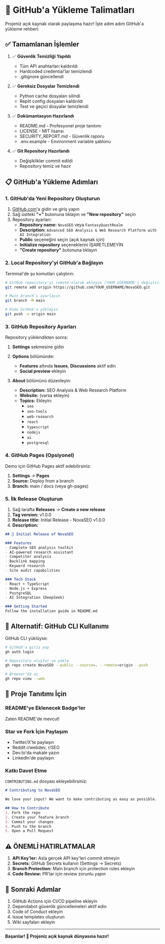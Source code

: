 # 🚀 GitHub'a Yükleme Talimatları

Projeniz açık kaynak olarak paylaşıma hazır! İşte adım adım GitHub'a yükleme rehberi:

## ✅ Tamamlanan İşlemler

1. ✅ **Güvenlik Temizliği Yapıldı**
   - Tüm API anahtarları kaldırıldı
   - Hardcoded credential'lar temizlendi
   - .gitignore güncellendi

2. ✅ **Gereksiz Dosyalar Temizlendi**
   - Python cache dosyaları silindi
   - Replit config dosyaları kaldırıldı
   - Test ve geçici dosyalar temizlendi

3. ✅ **Dokümantasyon Hazırlandı**
   - README.md - Profesyonel proje tanıtımı
   - LICENSE - MIT lisansı
   - SECURITY_REPORT.md - Güvenlik raporu
   - .env.example - Environment variable şablonu

4. ✅ **Git Repository Hazırlandı**
   - Değişiklikler commit edildi
   - Repository temiz ve hazır

## 📋 GitHub'a Yükleme Adımları

### 1. GitHub'da Yeni Repository Oluşturun

1. [GitHub.com](https://github.com)'a gidin ve giriş yapın
2. Sağ üstteki **"+"** butonuna tıklayın ve **"New repository"** seçin
3. Repository ayarları:
   - **Repository name:** `NovaSEO` veya `FantasyQuestRealm`
   - **Description:** `Advanced SEO Analysis & Web Research Platform with AI Integration`
   - **Public** seçeneğini seçin (açık kaynak için)
   - **Initialize repository** seçeneklerini İŞARETLEMEYİN
   - **"Create repository"** butonuna tıklayın

### 2. Local Repository'yi GitHub'a Bağlayın

Terminal'de şu komutları çalıştırın:

```bash
# GitHub repository'yi remote olarak ekleyin (YOUR_USERNAME'i değiştirin)
git remote add origin https://github.com/YOUR_USERNAME/NovaSEO.git

# Main branch'i ayarlayın
git branch -M main

# Kodu GitHub'a yükleyin
git push -u origin main
```

### 3. GitHub Repository Ayarları

Repository yüklendikten sonra:

1. **Settings** sekmesine gidin
2. **Options** bölümünde:
   - **Features** altında **Issues**, **Discussions** aktif edin
   - **Social preview** ekleyin

3. **About** bölümünü düzenleyin:
   - **Description:** SEO Analysis & Web Research Platform
   - **Website:** (varsa ekleyin)
   - **Topics:** Ekleyin:
     - `seo`
     - `seo-tools`
     - `web-research`
     - `react`
     - `typescript`
     - `nodejs`
     - `ai`
     - `postgresql`

### 4. GitHub Pages (Opsiyonel)

Demo için GitHub Pages aktif edebilirsiniz:

1. **Settings** → **Pages**
2. **Source:** Deploy from a branch
3. **Branch:** main / docs (veya gh-pages)

### 5. İlk Release Oluşturun

1. Sağ tarafta **Releases** → **Create a new release**
2. **Tag version:** v1.0.0
3. **Release title:** Initial Release - NovaSEO v1.0.0
4. **Description:**
```markdown
## 🎉 Initial Release of NovaSEO

### Features
- Complete SEO analysis toolkit
- AI-powered research assistant
- Competitor analysis
- Backlink mapping
- Keyword research
- Site audit capabilities

### Tech Stack
- React + TypeScript
- Node.js + Express
- PostgreSQL
- AI Integration (DeepSeek)

### Getting Started
Follow the installation guide in README.md
```

## 🔗 Alternatif: GitHub CLI Kullanımı

GitHub CLI yüklüyse:

```bash
# GitHub'a giriş yap
gh auth login

# Repository oluştur ve yükle
gh repo create NovaSEO --public --source=. --remote=origin --push

# Browser'da aç
gh repo view --web
```

## 📢 Proje Tanıtımı İçin

### README'ye Eklenecek Badge'ler
Zaten README'de mevcut!

### Star ve Fork İçin Paylaşım
- Twitter/X'te paylaşın
- Reddit r/webdev, r/SEO
- Dev.to'da makale yazın
- LinkedIn'de paylaşın

### Katkı Davet Etme
`CONTRIBUTING.md` dosyası ekleyebilirsiniz:

```markdown
# Contributing to NovaSEO

We love your input! We want to make contributing as easy as possible.

## How to Contribute
1. Fork the repo
2. Create your feature branch
3. Commit your changes
4. Push to the branch
5. Open a Pull Request
```

## ⚠️ ÖNEMLİ HATIRLATMALAR

1. **API Key'ler:** Asla gerçek API key'leri commit etmeyin
2. **Secrets:** GitHub Secrets kullanın (Settings → Secrets)
3. **Branch Protection:** Main branch için protection rules ekleyin
4. **Code Review:** PR'lar için review zorunlu yapın

## 🎯 Sonraki Adımlar

1. GitHub Actions için CI/CD pipeline ekleyin
2. Dependabot güvenlik güncellemeleri aktif edin
3. Code of Conduct ekleyin
4. Issue templates oluşturun
5. Wiki sayfaları ekleyin

---

**Başarılar! 🚀 Projeniz açık kaynak dünyasına hazır!**